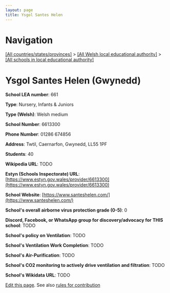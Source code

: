 ```yaml
---
layout: page
title: Ysgol Santes Helen
---
```

# Navigation

[[All countries/states/provinces]](../../..) > [[All Welsh local educational authority]](../..) > [[All schools in local educational authority]](..)

# Ysgol Santes Helen (Gwynedd)

**School LEA number**: 661

**Type**: Nursery, Infants & Juniors

**Type (Welsh)**: Welsh medium

**School Number**: 6613300

**Phone Number**: 01286 674856

**Address**: Twtil, Caernarfon, Gwynedd, LL55 1PF

**Students**: 40

**Wikipedia URL**: TODO

**Estyn (Schools Inspectorate) URL**: [https://www.estyn.gov.wales/provider/6613300](https://www.estyn.gov.wales/provider/6613300)

**School Website**: [https://www.santeshelen.com/](https://www.santeshelen.com/)

**School's overall airborne virus protection grade (0-5)**: 0

**Discord, Facebook, or WhatsApp group for discovery/advocacy for THIS school**: TODO

**School's policy on Ventilation**: TODO

**School's Ventilation Work Completion**: TODO

**School's Air-Purification**: TODO

**School's CO2 monitoring to actively drive ventilation and filtration**: TODO

**School's Wikidata URL**: TODO




[Edit this page](https://github.com/VentilationProject/Wales/edit/prif/./Gwynedd/Ysgol_Santes_Helen.md). See also [rules for contribution](../../../contribution-rules/)
